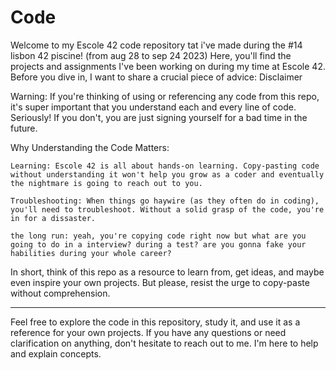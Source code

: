 # Code

Welcome to my Escole 42 code repository tat i've made during the #14 lisbon 42 piscine! (from aug 28 to sep 24 2023) Here, you'll find the projects and assignments I've been working on during my time at Escole 42. Before you dive in, I want to share a crucial piece of advice:
Disclaimer

Warning: If you're thinking of using or referencing any code from this repo, it's super important that you understand each and every line of code. Seriously! If you don't, you are just signing yourself for a bad time in the future.

Why Understanding the Code Matters:

    Learning: Escole 42 is all about hands-on learning. Copy-pasting code without understanding it won't help you grow as a coder and eventually the nightmare is going to reach out to you.

    Troubleshooting: When things go haywire (as they often do in coding), you'll need to troubleshoot. Without a solid grasp of the code, you're in for a dissaster.

    the long run: yeah, you're copying code right now but what are you going to do in a interview? during a test? are you gonna fake your habilities during your whole career?
    
In short, think of this repo as a resource to learn from, get ideas, and maybe even inspire your own projects. But please, resist the urge to copy-paste without comprehension.

__________________

Feel free to explore the code in this repository, study it, and use it as a reference for your own projects. If you have any questions or need clarification on anything, don't hesitate to reach out to me. I'm here to help and explain concepts.
